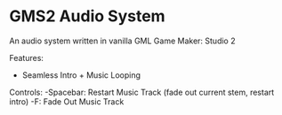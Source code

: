 # GMS2 Audio System
An audio system written in vanilla GML Game Maker: Studio 2

Features:
- Seamless Intro + Music Looping

Controls:
  -Spacebar: Restart Music Track (fade out current stem, restart intro)
  -F: Fade Out Music Track
